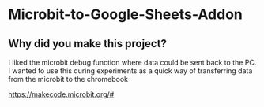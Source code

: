 # Microbit-to-Google-Sheets-Addon

## Why did you make this project?
I liked the microbit debug function where data could be sent back to the PC.  I wanted to use this during experiments as a quick way of transferring data from the microbit to the chromebook

https://makecode.microbit.org/#
